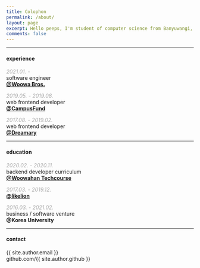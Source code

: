 ```yaml
---
title: Colophon
permalink: /about/
layout: page
excerpt: Hello peeps, I'm student of computer science from Banyuwangi, living in Jogjakarta. This blog for documentation about my programming journey, running on jekyll, hosting on netlify and using my own simple theme.
comments: false
---
```


---
#### experience

<span style="color: #aaa">_2021.01. -_</span><br/>
software engineer<br/>
[**@Woowa Bros.**](https://woowahan.com/)<br/>

<span style="color: #aaa">_2019.05. - 2019.08._</span><br/>
web frontend developer<br/>
[**@CampusFund**](https://campusfund.net/)<br/>

<span style="color: #aaa">_2017.08. - 2019.02._</span><br/>
web frontend developer<br/>
[**@Dreamary**](https://www.dreamary.net/)<br/>

---

#### education

<span style="color: #aaa">_2020.02. - 2020.11._</span><br/>
backend developer curriculum<br/>
[**@Woowahan Techcourse**](https://woowacourse.github.io/)<br/>

<span style="color: #aaa">_2017.03. - 2019.12._</span><br/>
[**@likelion**](https://www.facebook.com/LikelionKU)

<span style="color: #aaa">_2016.03. - 2021.02._</span><br/>
business / software venture<br/>
**@Korea University**

---

#### contact
{{ site.author.email }}<br/>
github.com/{{ site.author.github }}


